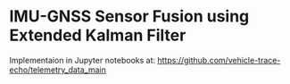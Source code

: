 # IMU-GNSS Sensor Fusion using Extended Kalman Filter
Implementaion in Jupyter notebooks at: https://github.com/vehicle-trace-echo/telemetry_data_main
